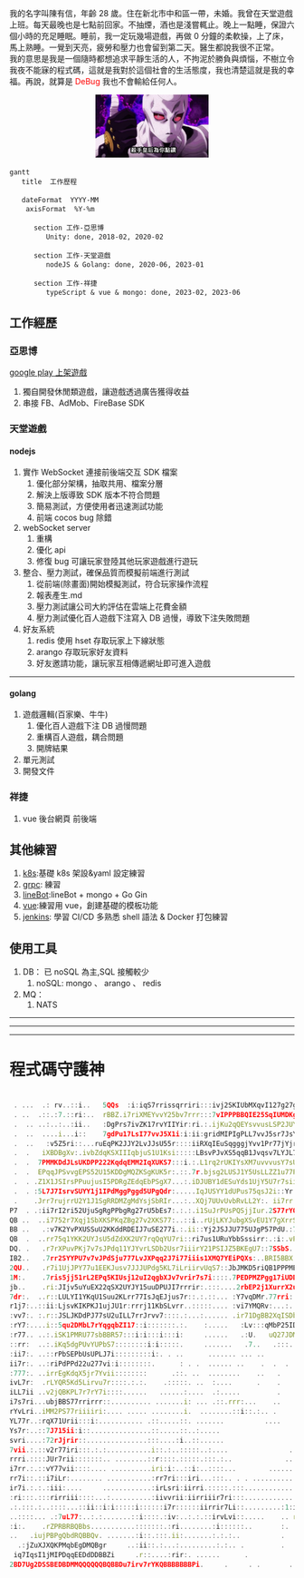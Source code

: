 我的名字叫陳有信，年齡 28 歲。住在新北市中和區一帶，未婚。我曾在天堂遊戲上班。每天最晚也是七點前回家。不抽煙，酒也是淺嘗輒止。晚上一點睡，保證六個小時的充足睡眠。睡前，我一定玩幾場遊戲，再做 0 分鐘的柔軟操，上了床，馬上熟睡。一覺到天亮，疲勞和壓力也會留到第二天。醫生都說我很不正常。  
我的意思是我是一個隨時都想追求平靜生活的人，不拘泥於勝負與煩惱，不樹立令我夜不能寐的程式碼，這就是我對於這個社會的生活態度，我也清楚這就是我的幸福。再說，就算是 <font color="#ff0000">DeBug</font> 我也不會輸給任何人。

<div align="center">
<img src=./images/killerQueen.jpg width=200px/>
</div>

```mermaid
gantt
   title  工作歷程

   dateFormat  YYYY-MM
	axisFormat  %Y-%m

      section 工作-亞思博
         Unity: done, 2018-02, 2020-02

      section 工作-天堂遊戲
         nodeJS & Golang: done, 2020-06, 2023-01

      section 工作-祥捷
         typeScript & vue & mongo: done, 2023-02, 2023-06

```

## 工作經歷

### 亞思博

[google play 上架遊戲](https://play.google.com/store/apps/developer?id=Adtechinno+AppDev+Team "google play")

1.  獨自開發休閒類遊戲，讓遊戲透過廣告獲得收益
1.  串接 FB、AdMob、FireBase SDK

### 天堂遊戲

#### nodejs

1.  實作 WebSocket 連接前後端交互 SDK 檔案
    1. 優化部分架構，抽取共用、檔案分層
    1. 解決上版導致 SDK 版本不符合問題
    1. 簡易測試，方便使用者迅速測試功能
    1. 前端 cocos bug 除錯
1.  webSocket server
    1. 重構
    1. 優化 api
    1. 修復 bug 可讓玩家登陸其他玩家遊戲進行遊玩
1.  整合、壓力測試，確保品質而模擬前端進行測試
    1. 從前端(除畫面)開始模擬測試，符合玩家操作流程
    1. 報表產生.md
    1. 壓力測試讓公司大約評估在雲端上花費金額
    1. 壓力測試優化百人遊戲下注寫入 DB 過慢，導致下注失敗問題
1.  好友系統
    1.  redis 使用 hset 存取玩家上下線狀態
    1.  arango 存取玩家好友資料
    1.  好友邀請功能，讓玩家互相傳遞網址即可進入遊戲

---

#### golang

1. 遊戲邏輯(百家樂、牛牛)
   1. 優化百人遊戲下注 DB 過慢問題
   1. 重構百人遊戲，耦合問題
   1. 開牌結果
1. 單元測試
1. 開發文件

### 祥捷

1.  vue 後台網頁 前後端

## 其他練習

1. [k8s](https://github.com/Chu16537/Notes-k8s):基礎 k8s 架設&yaml 設定練習
1. [grpc](https://github.com/Chu16537/gRPC): 練習
1. [lineBot](https://github.com/Chu16537/lineBot):lineBot + mongo + Go Gin
1. [vue](https://github.com/Chu16537/project_b_clientWeb/tree/member_vue):練習用 vue，創建基礎的模板功能
1. [jenkins](https://github.com/Chu16537/pipeline01): 學習 CI/CD 多熟悉 shell 語法 & Docker 打包練習

## 使用工具

1. DB： 已 noSQL 為主,SQL 接觸較少
   1. noSQL: mongo 、 arango 、 redis
1. MQ：
   1. NATS

---

---

---

# 程式碼守護神

```javascript

 . ...  .: rv..::i..   5QQs  :i:iqS7rrissqrriri:::ivj2SKIUbMXqvI127g27gd7YsIXQbbr::iir7sLj12UIsL7YIPqqqRgIJjrr777YJbdEqZZQZ     rQgRD        ..rQEdDEQ
 . ..  .::.:7.::ri:..  rBBZ.i7riXMEYvvY25bv7rrr:::7vIPPPBBQIE25SqIUMDKgQqQBBBZ5Qu:iUbvvj1UqqPPdPXUPbEERQDLLvri7r7vuZgggMQBBPPPZEBQBBB.      .:vPBQBBBB
 .  .. ..:..:..:ii..   :DgPrs7ivZK17rvYIIYir:ri.:.ijKu2qQEYsvvusLSP2JUYKMEq5vvsZqsZBS:iv7sJU121sv7vjjqPSr:.:..::.iiSIX5qSdMBQBBBMMgBs      .YMQdRQQQZB
 .  ..  ....i...i::    7gdPu17LsI77vvJ5X1i:i:ii:gridMIPIgPLL7vvJ5sr7JsYJQjvrvLvuQIUX::i7vYJujv7rr:7vu25Li.........:1js2S5qMDggMgggQQi  S7  2BBBPBPv..L
 .  ..   :v5Z5ri::...ruEqPK2JJY2LvJJsU55r::::iiRXqIEuSqgggjYvv1Pr77jYjru5vrLLLr5UiYr.:i7L1j1v7i:::iYJUvvi.    .. .:vr7jKIEMgDgggDMRgur5BB:.bBQQZJ.   i
 .  .   iXBDBgXv:.ivbZdqKSXIIIqbjuS1U1Ksi:::::LBsvPJvXS5qqB1Jvqsv7LYJL7u7vYL7rPS7i2s::i7JJj7ri:...isJ1vr:         .iir1IKbRDgZgZggMgBRBBB::KBQB7.    J
 .  .  7PMMKDdJLsUKDPP222KqdqEMM2IqXUKS7:::i.:.L1rq2rUKIYsXM7uvvvusY7sUJ7Lv7Lgd7YrMK:irssU7ri:....iujvrri::i::..   :i7u2PdDDdgDgggggMDZQEisXBBd...   B
 .  .  EPqqJPSvvgEPS52U15KDDgMQZKSgKUK5r:.::.7r.bjsg2LUSJ1Y5UsLLZZ1u77PX11IXXjYU2bZ:iirsULri:...  rJIUPZBBBBBQBBRX:.77Y2PKZPbEDdggMZMdggQgSuBQ2 .   .B
 .  . .Z1X1JSIrsPPuujusI5PDRgZEdqEbPSgX7...:.iDJUBY1dESuYds1UjY5U7r7siijKPSJY1PdM1.iir71sv::..   .uMQBBBQQQQQQQBQBB5r7rSPPdqXbqXPgDDgbDMMQUjQQZ:..  .B
 .  . :5L7J7IsrvSUYY1j1IPdMggPggd5UPgQdr:.....IqJUSYY1dUPus75qsJ2i::Yr. ::7i7vKY5S::r7J1Yr:..   iRBBQMRgRgRgRgRgRMBB5i7XbqdIKKSuKEDZMPggRguLRZQSXur  K
 .    .Jrr7rujrrU2Y1J1SgRRDMZgMdYsjSbRIr...:..XQj7UUvUvbRvLL2Y:. ii7rr.r2r.vviU7:77.:ir7::...  IBBMRgMgggggMgRDMDgMQQvrX5KX25KuJ5DDggbDRZP7YbbEKbDgi J
P7  . .:ii7rI2ri52UjuSgRgPPbgRg27rU5bEs7:.:.:.i1SuJrPUsPQSjjIur.2S77rYQPSU2QY77Ji     ..:.::..gBDZgDRgggggMgMEMgMggMBQrrrrL71KIuXgRDRPggqur7q5P1KSDs:I
QB ..  ..i7752r7Xqj1SbXKSPKqZBg27v2XKS77:..::i..rUjLKYJubgXSvEU1Y7gXrrS7sSIQu77XZr     .:::.:MQEPZEDgRgMgRgQgqDRDRgRMBZii::::7vjPBBBBgQgjs:vIUS1SIXKEX
BB ..   .:v7K2YvPXUSSuU2KKddRDEIJ7uSE277i.:.ii::Yj2JSJJU775UJgP57PdU.:7rgKXZgrr:q2:  .:::..:MgEPPdgDggggMDgMgIZgRDDggRB5::::::ii7s5XP2Z57ri72jSJXUSSgu
QB  .  ..rr75q1YKK2UYJsU5dZdXK2UY7rqQqYU7ri::ri7us1URuYbbSssirr:.:i:.vPUL1IEBrrvZjv..i::...ggdqbdDDDDMKMMZdQP1PgRgKQZdQB7::::::riiiii:ii::.rjJULUjuKEY
DQ. .   .r7rXPuvPKj7v7sJPdq11YJYvrLSDb2Usr7iiirY21PSIJZ5BKEgU7::7SSbS...7qPXBUjQ1ii.:...  PQdqbdggDdQPDMRPERZsbPgRPPQdZBQ:::i:i:iiiii:::i:..r75vILuID7
IB2..   .7rr2SYYPU7v7vJPdSju777LvJXPqq2J7i77iiis1XMQ7YEiPQXs:..BRI5BBX:JDgbPBPLI:.      .qMdqPPZDD5DgdQQDgZQgsKbPRZSDQPgBU.::::::i:ii::i::.:::7v2LjqbJ
2QU..   .r7i1UjJPY77u1EEKJusv7JJJUPdg5KL7iLriirvUqS7::JbJMKD5riQB1PPPMEgZIPKB5JPi      .QMdPbPEgP5DQdRBBQgDqqs2EbPQIXDQqBQi:::..::::r:::::..::i:rrKPZ2
1M:.    .7ris5jj51rL2EPq5KIUsj12uI2qgbXJv7vrir7s7i::::.7PEDPMZPgg17iUDDD11SDQSbBR:    iBBbPbPdMDSRQQgB5r:. .KPvEPbZMvXZgPB2i:sYsLuuUr::i::.:::::::JgRq
jb..    .ri:JIjv5uYuEX22qSX2UYJY15uuDPUJI7rrrir:.:::....2rbEP2j1XurrX2uY7XZQRugBB:. .qBBMbdPEgZSMBBZU7.   rKBQuKEPbgMYUbZEXrr7JXPqPEq::::::::::.::isDb
7dr:.  ..r::LULYI1YKqU1Suu2KLrr77IsJqEJjus7r::.:.::... :Y7vqDMr.77rri:..7gQBPZBZ.  SBBQQEEPEbRZRZPUSPMBBu.DgBBgKZZdPgQXjqRdJi7:rsKISPr.:.....:...:i77Z
r1j7:..::ii:LjsvKIKPKJ1ujJU1r:rrrj11KbSLvrr..:::::.... :vi7YMQRv:...:..7RQgPsi:  .BBBDdSRU1EIRgU1XEUsjKMBJ:QQQQgPZZuPgBESZBBgIiri7I25u......... ..:rvU
:vv7:. :.r::JSLJKDdPJ77sU2uILL7rrJrvv7::::.:...:...... .ir71DgBB2XqISDbDQv       :2r7dE717uQ1u1dM2ii::iiUM.XPRgQKZE51dRQSZ1EBBvv:irUUS:... ........iiv
:rY7:....i::5qu2DMbL7rYqgqbZI17::i:::::::.:.    :.....   :Lv:::qMbP25IDRr    ..   XUiPMr::UQIXBZ7:i:iirirS:U5dQgPDgqI1gQSEP5dBgi::iv5I72u.  ... ...:ir
:r77.. ..:.iSK1PMRU77sbBBR57:::i:i:::i:::i:     ......   .:U.   uQ27JDMi     :    LBLEg7i:7BRBIiirii:iir7:vguPQDdMZgZXKBdddEXEBgsvru2XLZBDr:     ..::i
::rr:  ..:.iKq5dgPUvYUPbS7::::::::i:i:::::.     .......   .7..   .:::.      ..    .QSDgrrr.SQs:iriiiii7:.7ggdKRgQMgggDEQqXgZEPggBBQDdSJsQEDQ2.    .::i
:ii7:. ..::rPbSEPbUsUPLJ7i:::::::::i:. . ..      ....... ... ..             .     7QdQEriv. iiii:iiirr..JD2gZgMQdgRDSggQZ7uPEDDEZEKPPd7jXZXDQBU.   ..r
ii7r:. ..:riPdPPd22u277vi:i::::::::.      : . .  ...... ..    .  .  .      ..    :BPKQPr7i  ..i:i:i::. rbMESgZQQbUBMU5ggBXirvJ5dQqSEKKLUUXPPZDBP7.  .r
:777:. ..irrEgKdqX5jr7Yvii::::::::      .::. ..  ........    ..   .        ...  :BgSqRY7r..::..suv.. . :PMEUPZgBgrKBQSPQQBJ::i:YgbPRPqYU5LqZbDgPPSi. i
ivL7r:  .rLYQR5Kd5Lirvu7r::::.:.:.    .:::::. ..  :....      .    .       ..   rQEbPgsrr..i:::iQQSv.. ..dgZvKdZQB.:2BMPPQQB2rri7QgRMQSUuKrvUKdRSXUMD.:
iLL7ii ..v2jQBKPL7r7rY7i::::......   ......:....  .:.....         .            BDUvuR1rr:i:::.YBUj5r... UQE7vEEgR.  7ggKEBBBI7rsBMdgQqu1IY7YL1XSS2PBJ:
i7s7ri...ubjBBS77rrirrr::.......... .......i: ... .::.rrr:...    ..            7LirrEP7vr:::::MXjJIY  . .dg7Y1KEE . .bBZZgRRBI7LBD2XRPUjILsvYYJvj1bBdi
rYvLri..iMM2PS77riiiiri:.... ..... ........i.  ........::i::.:.. .              RMS5PgYuJ:ii.KMJJjj2... :PDKI5uKd.  uBZS5IuqguYIgMKIZB2UIj7LLJsLrLXBEr
YL77r..:rqX71Urii:::i:........... .::.....::. .......          ....      ..     vBQMqDIj2iii7Bg11JU7::i.sQEi:::Yd.::BMv:irKgPPQQBRQQBBXUPJvvsYjL77JMDr
Ys7r:..::7J715ii:i::...............::.....::..:.....                   ...   ... SBRPJju7iir7KZq5IJii:iiuBXi:ruRrriqBuirjRBPQBQQQZPbKbPKbjvvYjJj7vsPvi
svri....:72rJjrir::...............:::....:i..::......                 .... .....  7QZjY7r7rrriivEPs:ii::5Q1iIgB1:i7Qq7XZBBjrji:isvJju2KKbJLvJj2uvJ2Pr:
7vii.:.::v2r77iri:::.:.:...........i::.:..:::::..:....               ......... .   5qY7r77ri::::rR2riii:XQJPgQqii75RbMBBgU:...:r7YL152v7jYvLY2uJrrrr.:
rrri.::::JUr7rii:::::::.. ........::r::::.:::::.:::.:..             ............  .Su7i7r:::iiii:7P7rii:bZDMRPirZQQQMP5sv:r7Lssvvv7JIuYii:::iii:.:i:.:
i7rr.:.::vY77vii::::.... ..........iri:i:..::i:..::::...        ................  .i:::r..::i7i::::L7rirEZPgP7sBBgK17::ri:ir7YLsvLvu2Ssrr:.::::::i:..:
rr7i::.::i7iLr:........ ...........:rr7ri:::iri...:::.. . . ....................      ......r7i::..Lu77DRdb57vQgUri:iiiiiirrrrv777ssXEUrr:::::::::...:
ir7i.:.:.:iii:....     ............:irLsri:iirri.:::::.:::.............. .             .::::r17i:::P1v1Bdgsiiv7::7iiiiirrririr7vrr77vI17i:.::::i:....i
:ri:::.:::rirriii::::...:..........:iivvrii:iirriiir7ri:::............                .::ir7v5bL77rSdvbBE2rrr..  iiiiirirrirrr77rirruXSrr:::::::. ...:
.:.:::.:..::::...::ii::i:i:::::i::::::i7r::::::iirrir7Li::.........:1:iPqUP RBBB.iU....::irL2bSs2Ir1MUXQYv77.  .ivrriiiiirrii77rirr7jP5Li:.::::. ... :
..::::... .:7uL77:..:.:.......::i::::.:iv:..:.:.::irvLvi::.....    .. rujIr DXiB.   ..:::irrjj7rvsrrggL:..7:..:r777iriiiii77riv77i77YI2uJ7:::::.......
:i:.    .rZPRBRBQBbs...........:::::::.:ri........:i::::::..       :. .Y:r: r  :     ..irr7vrr77rii:rR7   iuU1s7irr7ii:iirirv7i7777L7JSYuYr7iii. ..:.:
..   .iujPBPgQbdRQBBQv. .......:i::.:::.ii:.......:.:.:..          .                 .:i77Yrii77i:::.::  .DEPXK5Lriiriri:iiiriiiL7vL7rIUj7rY1YU.....:.
  .:jZuXJXQKPMqbEgDMQBgr     ..:ii::.:...:.........:.:.. .         .                 ..ir7rrii:ri:....   .rUKdXXI27ririiir:irr:r7vYjrrJ1ULrsYus. ..:::
 iq7IqsI1jMIPDqqEEDdDDBBZi     .r::....:rir:. ......      .                         ..::r::::::::.....      .:75XU2jLrrirrriiirii72Yr:ruUY7vsLs......:
2BD7Ug2DSSBEDBDMMQQQQQQBQBBDu7irv7rYKQBBBBBBBPi.     .     . .       ............. ...ii::.:.:.:.:.... .        :LuUSPX2Yv7vv7sJrvK1rriLXU7Uu2Y....:.:



```
